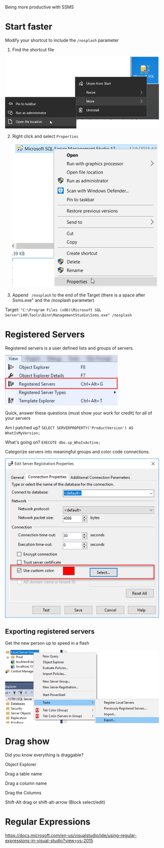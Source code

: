 Being more productive with SSMS



# Start faster

Modify your shortcut to include the `/nosplash` parameter

1. Find the shortcut file

![Start_OpenFileLocation_00](.\images\Start_OpenFileLocation_00.png)



2. Right click and select `Properties`

   ![Start_Properties](.\Start_Properties.png)

3. Append ` /nosplash` to the end of the Target (there is a space after Ssms.exe" and the /nosplash parameter)

Target: `"C:\Program Files (x86)\Microsoft SQL Server\140\Tools\Binn\ManagementStudio\Ssms.exe" /nosplash`

# Registered Servers

Registered servers is a user defined lists and groups of servers.

![RegisteredServers_00](.\images\RegisteredServers_00.png)

Quick, answer these questions (must show your work for credit) for all of your servers 

Am I patched up? `SELECT SERVERPROPERTY('ProductVersion') AS WhatIsMyVersion;`

What's going on? `EXECUTE dbo.sp_WhoIsActive;`

Categorize servers into meaningful groups and color code connections.



![RegisteredServers_10](.\images\RegisteredServers_10.png)

## Exporting registered servers

Get the new person up to speed in a flash 

![TasksExportRegisteredServers_00](.\images\TasksExportRegisteredServers_00.png)



# Drag show

Did you know everything is draggable?

Object Explorer

Drag a table name

Drag a column name

Drag the Columns

Shift-Alt drag or shift-alt-arrow (Block select/edit)



# Regular Expressions

https://docs.microsoft.com/en-us/visualstudio/ide/using-regular-expressions-in-visual-studio?view=vs-2015



